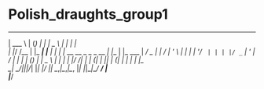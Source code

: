# Polish_draughts_group1
______     _ _     _      ______                       _     _       
| ___ \   | (_)   | |     |  _  \                     | |   | |      
| |_/ /__ | |_ ___| |__   | | | |_ __ __ _ _   _  __ _| |__ | |_ ___ 
|  __/ _ \| | / __| '_ \  | | | | '__/ _` | | | |/ _` | '_ \| __/ __|
| | | (_) | | \__ \ | | | | |/ /| | | (_| | |_| | (_| | | | | |_\__ \
\_|  \___/|_|_|___/_| |_| |___/ |_|  \__,_|\__,_|\__, |_| |_|\__|___/
                                                  __/ |              
                                                 |___/               
